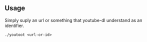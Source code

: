 ## Usage

Simply suply an url or something that youtube-dl understand as an identifier.

`./youtoot <url-or-id>`
